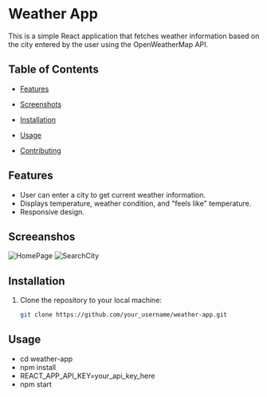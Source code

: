 # Weather App

This is a simple React application that fetches weather information based on the city entered by the user using the OpenWeatherMap API.

## Table of Contents

- [Features](#features)
- [Screenshots](#screenshots)
- [Installation](#installation)
- [Usage](#usage)

- [Contributing](#contributing)

## Features

- User can enter a city to get current weather information.
- Displays temperature, weather condition, and "feels like" temperature.
- Responsive design.


## Screeanshos
![HomePage](https://github.com/gmzsyt/weather-app/assets/82291548/f5bdb46d-dbff-4e86-82f4-09256785e5fe)
![SearchCity](https://github.com/gmzsyt/weather-app/assets/82291548/78b3e0c9-92c9-487d-91e2-ebadff5efce7)


## Installation

1. Clone the repository to your local machine:

   ```bash
   git clone https://github.com/your_username/weather-app.git


## Usage
- cd weather-app
- npm install
- REACT_APP_API_KEY=your_api_key_here
- npm start







